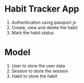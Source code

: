 # Habit Tracker App
1. Authentication using passport js
2. Create, view and delete the habit
3. Mark the habit status


# Model
1. User to store the user data
2. Session to store the session
3. Habit to store the habit